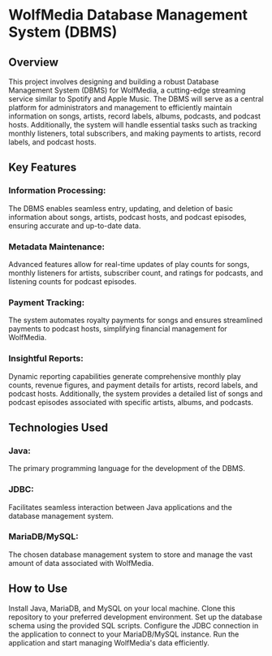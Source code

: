 # WolfMedia Database Management System (DBMS)


## Overview

This project involves designing and building a robust Database Management System (DBMS) for WolfMedia, a cutting-edge streaming service similar to Spotify and Apple Music. The DBMS will serve as a central platform for administrators and management to efficiently maintain information on songs, artists, record labels, albums, podcasts, and podcast hosts. Additionally, the system will handle essential tasks such as tracking monthly listeners, total subscribers, and making payments to artists, record labels, and podcast hosts.

## Key Features

### Information Processing: 
The DBMS enables seamless entry, updating, and deletion of basic information about songs, artists, podcast hosts, and podcast episodes, ensuring accurate and up-to-date data.
### Metadata Maintenance: 
Advanced features allow for real-time updates of play counts for songs, monthly listeners for artists, subscriber count, and ratings for podcasts, and listening counts for podcast episodes.
### Payment Tracking: 
The system automates royalty payments for songs and ensures streamlined payments to podcast hosts, simplifying financial management for WolfMedia.
### Insightful Reports: 
Dynamic reporting capabilities generate comprehensive monthly play counts, revenue figures, and payment details for artists, record labels, and podcast hosts. Additionally, the system provides a detailed list of songs and podcast episodes associated with specific artists, albums, and podcasts.

## Technologies Used

### Java: 
The primary programming language for the development of the DBMS.
### JDBC: 
Facilitates seamless interaction between Java applications and the database management system.
### MariaDB/MySQL: 
The chosen database management system to store and manage the vast amount of data associated with WolfMedia.

## How to Use

Install Java, MariaDB, and MySQL on your local machine.
Clone this repository to your preferred development environment.
Set up the database schema using the provided SQL scripts.
Configure the JDBC connection in the application to connect to your MariaDB/MySQL instance.
Run the application and start managing WolfMedia's data efficiently.
